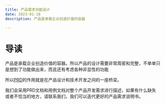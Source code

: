 ```yaml
---
title: 产品需求功能设计
date: 2023-01-18
description: 产品是承载企业创造价值的容器

---
```


# 导读

产品是承载企业创造价值的容器。所以产品的设计需要非常周密和完整，不单单只是想到了功能做出来，而且还有考虑各种非显性的功能

所以[PRD](https://baike.baidu.com/item/产品需求文档/22740526?fromtitle=PRD&fromid=11013752&fr=aladdin)的作用就是在产品设计和技术开发之间的一座桥梁。

我们会采用PRD文档和用例文档对整个产品开发需求进行描述，如果有什么缺失或者不恰当的地方，请联系我们，我们可以迭代更好的产品需求说明书。

